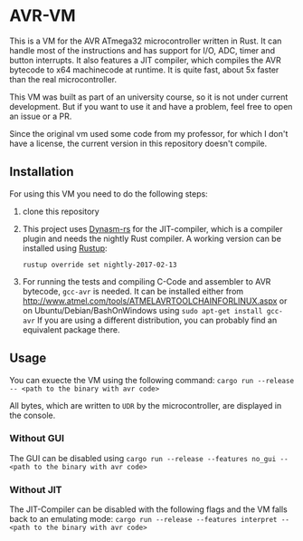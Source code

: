 # AVR-VM

This is a VM for the AVR ATmega32 microcontroller written in Rust.
It can handle most of the instructions and has support for I/O, ADC,
timer and button interrupts. It also features a JIT compiler, which
compiles the AVR bytecode to x64 machinecode at runtime. It is quite
fast, about 5x faster than the real microcontroller.

This VM was built as part of an university course, so it is not under current
development. But if you want to use it and have a problem, feel free
to open an issue or a PR.

Since the original vm used some code from my professor, for which I
don't have a license, the current version in this repository doesn't
compile.

## Installation

For using this VM you need to do the following steps:
1.  clone this repository
2.  This project uses [Dynasm-rs](https://github.com/CensoredUsername/dynasm-rs) for the JIT-compiler, which is a
    compiler plugin and needs the nightly Rust compiler. A working
    version can be installed using [Rustup](https://rustup.rs/):

    `rustup override set nightly-2017-02-13`
3.  For running the tests and compiling C-Code and assembler to AVR
    bytecode, `gcc-avr` is needed. It can be installed either from
    <http://www.atmel.com/tools/ATMELAVRTOOLCHAINFORLINUX.aspx>
    or on Ubuntu/Debian/BashOnWindows using
    `sudo apt-get install gcc-avr`
    If you are using a different distribution, you can probably find
    an equivalent package there.

## Usage

You can exuecte the VM using the following command:
`cargo run --release -- <path to the binary with avr code>`

All bytes, which are written to `UDR` by the microcontroller, are
displayed in the console.

### Without GUI

The GUI can be disabled using
`cargo run --release --features no_gui -- <path to the binary with avr code>`

### Without JIT

The JIT-Compiler can be disabled with the following flags and the
VM falls back to an emulating mode:
`cargo run --release --features interpret -- <path to the binary with avr code>`
